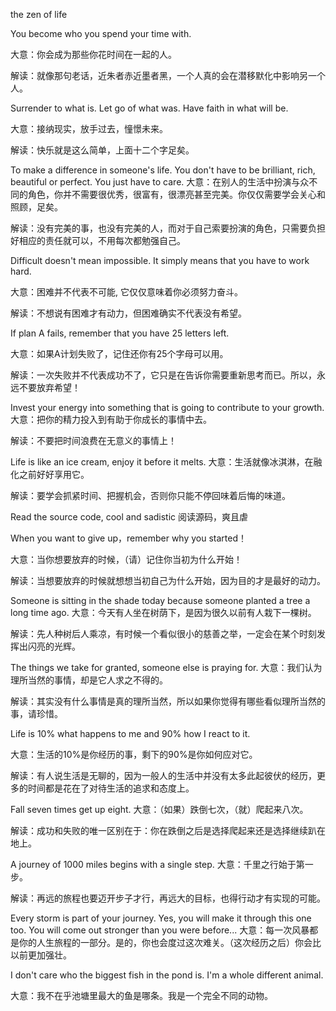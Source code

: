 the zen of life

You become who you spend your time with.

大意：你会成为那些你花时间在一起的人。

解读：就像那句老话，近朱者赤近墨者黑，一个人真的会在潜移默化中影响另一个人。


Surrender to what is. Let go of what was. Have faith in what will be.

大意：接纳现实，放手过去，憧憬未来。

解读：快乐就是这么简单，上面十二个字足矣。


To make a difference in someone's life. You don't have to be brilliant, rich, beautiful or perfect. You just have to care.
大意：在别人的生活中扮演与众不同的角色，你并不需要很优秀，很富有，很漂亮甚至完美。你仅仅需要学会关心和照顾，足矣。

解读：没有完美的事，也没有完美的人，而对于自己索要扮演的角色，只需要负担好相应的责任就可以，不用每次都勉强自己。


Difficult doesn't mean impossible. It simply means that you have to work hard.

大意：困难并不代表不可能, 它仅仅意味着你必须努力奋斗。

解读：不想说有困难才有动力，但困难确实不代表没有希望。

If plan A fails, remember that you have 25 letters left.

大意：如果A计划失败了，记住还你有25个字母可以用。

解读：一次失败并不代表成功不了，它只是在告诉你需要重新思考而已。所以，永远不要放弃希望！

Invest your energy into something that is going to contribute to your growth.
大意：把你的精力投入到有助于你成长的事情中去。

解读：不要把时间浪费在无意义的事情上！

Life is like an ice cream, enjoy it before it melts.
大意：生活就像冰淇淋，在融化之前好好享用它。

解读：要学会抓紧时间、把握机会，否则你只能不停回味着后悔的味道。

Read the source code, cool and sadistic
阅读源码，爽且虐

When you want to give up，remember why you started！

大意：当你想要放弃的时候，（请）记住你当初为什么开始！

解读：当想要放弃的时候就想想当初自己为什么开始，因为目的才是最好的动力。

Someone is sitting in the shade today because someone planted a tree a long time ago.
大意：今天有人坐在树荫下，是因为很久以前有人栽下一棵树。

解读：先人种树后人乘凉，有时候一个看似很小的慈善之举，一定会在某个时刻发挥出闪亮的光辉。


The things we take for granted, someone else is praying for.
大意：我们认为理所当然的事情，却是它人求之不得的。

解读：其实没有什么事情是真的理所当然，所以如果你觉得有哪些看似理所当然的事，请珍惜。

Life is 10% what happens to me and 90% how I react to it.

大意：生活的10%是你经历的事，剩下的90%是你如何应对它。

解读：有人说生活是无聊的，因为一般人的生活中并没有太多此起彼伏的经历，更多的时间都是花在了对待生活的追求和态度上。

Fall seven times get up eight.
大意：（如果）跌倒七次，（就）爬起来八次。

解读：成功和失败的唯一区别在于：你在跌倒之后是选择爬起来还是选择继续趴在地上。

A journey of 1000 miles begins with a single step.
大意：千里之行始于第一步。

解读：再远的旅程也要迈开步子才行，再远大的目标，也得行动才有实现的可能。

Every storm is part of your journey. Yes, you will make it through this one too. You will come out stronger than you were before...
大意：每一次风暴都是你的人生旅程的一部分。是的，你也会度过这次难关。（这次经历之后）你会比以前更加强壮。



I don't care who the biggest fish in the pond is. I'm a whole different animal.

大意：我不在乎池塘里最大的鱼是哪条。我是一个完全不同的动物。

